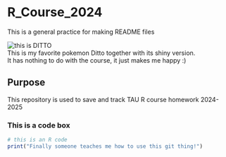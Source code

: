 # R_Course_2024

This is a general practice for making README files

![this is DITTO](https://www.serebii.net/anime/shiny/ditto.jpg) <br>
This is my favorite pokemon Ditto together with its shiny version. <br>It has nothing to do with the course, it just makes me happy :)

## Purpose
This repository is used to save and track TAU R course homework 2024-2025

### This is a code box
```r
# this is an R code
print("Finally someone teaches me how to use this git thing!")
